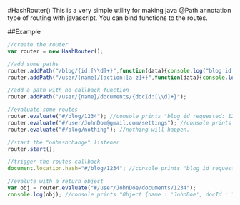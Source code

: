 #HashRouter()
    This is a very simple utility for making java @Path annotation type of routing with javascript.  You can bind
    functions to the routes.

##Example
```javascript
//create the router
var router = new HashRouter();

//add some paths
router.addPath("/blog/{id:[\\d]+}",function(data){console.log("blog id requested: "+data.id)});
router.addPath("/user/{name}/{action:[a-z]+}",function(data){console.log(data);});

//add a path with no callback function
router.addPath("/user/{name}/documents/{docId:[\\d]+}");

//evaluate some routes
router.evaluate("#/blog/1234"); //console prints "blog id requested: 1234"
router.evaluate("#/user/JohnDoe@gmail.com/settings"); //console prints "Object {name : 'JohnDoe@gmail', action : 'settings'}"
router.evaluate("#/blog/nothing"); //nothing will happen.

//start the "onhashchange" listener
router.start();

//trigger the routes callback
document.location.hash="#/blog/1234"; //console prints "blog id requested: 1234"

//evalute with a return object
var obj = router.evaluate("#/user/JohnDoe/documents/1234");
console.log(obj); //console prints "Object {name : 'JohnDoe', docId : 1234}"

```